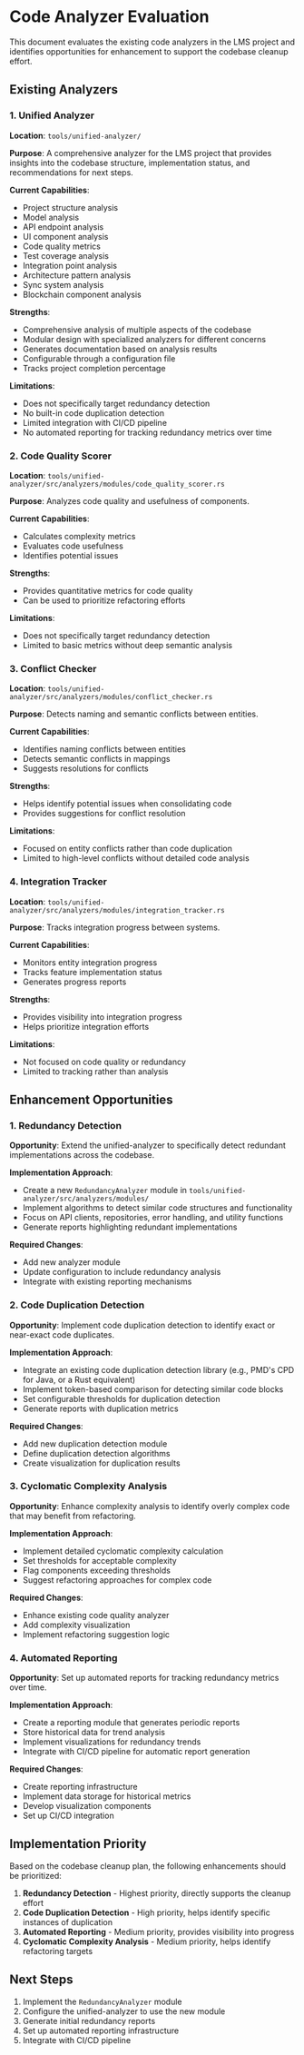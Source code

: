 # Code Analyzer Evaluation

This document evaluates the existing code analyzers in the LMS project and identifies opportunities for enhancement to support the codebase cleanup effort.

## Existing Analyzers

### 1. Unified Analyzer

**Location**: `tools/unified-analyzer/`

**Purpose**: A comprehensive analyzer for the LMS project that provides insights into the codebase structure, implementation status, and recommendations for next steps.

**Current Capabilities**:
- Project structure analysis
- Model analysis
- API endpoint analysis
- UI component analysis
- Code quality metrics
- Test coverage analysis
- Integration point analysis
- Architecture pattern analysis
- Sync system analysis
- Blockchain component analysis

**Strengths**:
- Comprehensive analysis of multiple aspects of the codebase
- Modular design with specialized analyzers for different concerns
- Generates documentation based on analysis results
- Configurable through a configuration file
- Tracks project completion percentage

**Limitations**:
- Does not specifically target redundancy detection
- No built-in code duplication detection
- Limited integration with CI/CD pipeline
- No automated reporting for tracking redundancy metrics over time

### 2. Code Quality Scorer

**Location**: `tools/unified-analyzer/src/analyzers/modules/code_quality_scorer.rs`

**Purpose**: Analyzes code quality and usefulness of components.

**Current Capabilities**:
- Calculates complexity metrics
- Evaluates code usefulness
- Identifies potential issues

**Strengths**:
- Provides quantitative metrics for code quality
- Can be used to prioritize refactoring efforts

**Limitations**:
- Does not specifically target redundancy detection
- Limited to basic metrics without deep semantic analysis

### 3. Conflict Checker

**Location**: `tools/unified-analyzer/src/analyzers/modules/conflict_checker.rs`

**Purpose**: Detects naming and semantic conflicts between entities.

**Current Capabilities**:
- Identifies naming conflicts between entities
- Detects semantic conflicts in mappings
- Suggests resolutions for conflicts

**Strengths**:
- Helps identify potential issues when consolidating code
- Provides suggestions for conflict resolution

**Limitations**:
- Focused on entity conflicts rather than code duplication
- Limited to high-level conflicts without detailed code analysis

### 4. Integration Tracker

**Location**: `tools/unified-analyzer/src/analyzers/modules/integration_tracker.rs`

**Purpose**: Tracks integration progress between systems.

**Current Capabilities**:
- Monitors entity integration progress
- Tracks feature implementation status
- Generates progress reports

**Strengths**:
- Provides visibility into integration progress
- Helps prioritize integration efforts

**Limitations**:
- Not focused on code quality or redundancy
- Limited to tracking rather than analysis

## Enhancement Opportunities

### 1. Redundancy Detection

**Opportunity**: Extend the unified-analyzer to specifically detect redundant implementations across the codebase.

**Implementation Approach**:
- Create a new `RedundancyAnalyzer` module in `tools/unified-analyzer/src/analyzers/modules/`
- Implement algorithms to detect similar code structures and functionality
- Focus on API clients, repositories, error handling, and utility functions
- Generate reports highlighting redundant implementations

**Required Changes**:
- Add new analyzer module
- Update configuration to include redundancy analysis
- Integrate with existing reporting mechanisms

### 2. Code Duplication Detection

**Opportunity**: Implement code duplication detection to identify exact or near-exact code duplicates.

**Implementation Approach**:
- Integrate an existing code duplication detection library (e.g., PMD's CPD for Java, or a Rust equivalent)
- Implement token-based comparison for detecting similar code blocks
- Set configurable thresholds for duplication detection
- Generate reports with duplication metrics

**Required Changes**:
- Add new duplication detection module
- Define duplication detection algorithms
- Create visualization for duplication results

### 3. Cyclomatic Complexity Analysis

**Opportunity**: Enhance complexity analysis to identify overly complex code that may benefit from refactoring.

**Implementation Approach**:
- Implement detailed cyclomatic complexity calculation
- Set thresholds for acceptable complexity
- Flag components exceeding thresholds
- Suggest refactoring approaches for complex code

**Required Changes**:
- Enhance existing code quality analyzer
- Add complexity visualization
- Implement refactoring suggestion logic

### 4. Automated Reporting

**Opportunity**: Set up automated reports for tracking redundancy metrics over time.

**Implementation Approach**:
- Create a reporting module that generates periodic reports
- Store historical data for trend analysis
- Implement visualizations for redundancy trends
- Integrate with CI/CD pipeline for automatic report generation

**Required Changes**:
- Create reporting infrastructure
- Implement data storage for historical metrics
- Develop visualization components
- Set up CI/CD integration

## Implementation Priority

Based on the codebase cleanup plan, the following enhancements should be prioritized:

1. **Redundancy Detection** - Highest priority, directly supports the cleanup effort
2. **Code Duplication Detection** - High priority, helps identify specific instances of duplication
3. **Automated Reporting** - Medium priority, provides visibility into progress
4. **Cyclomatic Complexity Analysis** - Medium priority, helps identify refactoring targets

## Next Steps

1. Implement the `RedundancyAnalyzer` module
2. Configure the unified-analyzer to use the new module
3. Generate initial redundancy reports
4. Set up automated reporting infrastructure
5. Integrate with CI/CD pipeline
